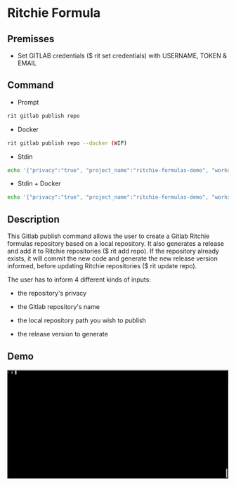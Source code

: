 <!-- markdownlint-disable-file MD013 -->
<!-- markdownlint-disable-file MD033 -->

# Ritchie Formula

## Premisses

- Set GITLAB credentials (\$ rit set credentials) with USERNAME, TOKEN & EMAIL

## Command

- Prompt

```bash
rit gitlab publish repo
```

- Docker

```bash
rit gitlab publish repo --docker (WIP)
```

- Stdin

```bash
echo '{"privacy":"true", "project_name":"ritchie-formulas-demo", "workspace_path":"/home/users/dennis/ritchie-formulas-local", "version":"v1.0.0"}' | rit gitlab publish repo --stdin
```

- Stdin + Docker

```bash
echo '{"privacy":"true", "project_name":"ritchie-formulas-demo", "workspace_path":"/home/users/dennis/ritchie-formulas-local", "version":"v1.0.0"}' | rit gitlab publish repo --stdin --docker
```

## Description

This Gitlab publish command allows the user to create a Gitlab Ritchie formulas repository based on a local repository.
It also generates a release and add it to Ritchie repositories ($ rit add repo).
If the repository already exists, it will commit the new code and generate the new release version informed, before updating Ritchie repositories ($ rit update repo).

The user has to inform 4 different kinds of inputs:

- the repository's privacy

- the Gitlab repository's name

- the local repository path you wish to publish

- the release version to generate

## Demo

![gif](doc/gif.gif)
